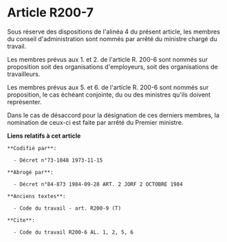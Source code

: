 # Article R200-7

Sous réserve des dispositions de l'alinéa 4 du présent article, les membres du conseil d'administration sont nommés par
arrêté du ministre chargé du travail.

Les membres prévus aux 1. et 2. de l'article R. 200-6 sont nommés sur proposition soit des organisations d'employeurs, soit
des organisations de travailleurs.

Les membres prévus aux 5. et 6. de l'article R. 200-6 sont nommés sur proposition, le cas échéant conjointe, du ou des
ministres qu'ils doivent représenter.

Dans le cas de désaccord pour la désignation de ces derniers membres, la nomination de ceux-ci est faite par arrêté du
Premier ministre.

**Liens relatifs à cet article**

	**Codifié par**:

	  - Décret n°73-1048 1973-11-15

	**Abrogé par**:

	  - Décret n°84-873 1984-09-28 ART. 2 JORF 2 OCTOBRE 1984

	**Anciens textes**:

	  - Code du travail - art. R200-9 (T)

	**Cite**:

	  - Code du travail R200-6 AL. 1, 2, 5, 6
